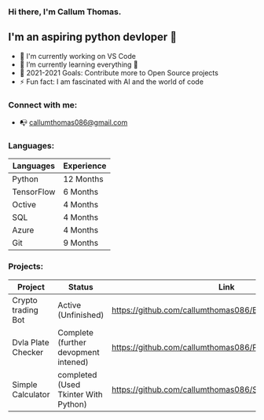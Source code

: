 ### Hi there, I'm Callum Thomas.


## I'm an aspiring python devloper 👋


- 🔭 I'm currently working on VS Code
- 🌱 I’m currently learning everything 🤣
- 🥅 2021-2021 Goals: Contribute more to Open Source projects
- ⚡ Fun fact: I am fascinated with AI and the world of code


### Connect with me:

- :mailbox_with_no_mail: callumthomas086@gmail.com



### Languages:

Languages | Experience
------------ | -------------
Python | 12 Months 
TensorFlow  | 6 Months 
Octive | 4 Months 
SQL | 4 Months 
Azure | 4 Months 
Git | 9 Months 

### Projects:

Project | Status | Link
-------- | -------- | -----------------
Crypto trading Bot | Active (Unfinished) | https://github.com/callumthomas086/Binace_API_Trading_Bot
Dvla Plate Checker | Complete (further devopment intened) | https://github.com/callumthomas086/Plate_checker
Simple Calculator | completed (Used Tkinter With Python) | https://github.com/callumthomas086/Simple-calc


